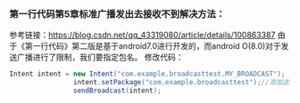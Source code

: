 ### 第一行代码第5章标准广播发出去接收不到解决方法：
参考链接：https://blog.csdn.net/qq_43319080/article/details/100863387
由于《第一行代码》第二版是基于android7.0进行开发的，而android O(8.0)对于发送广播进行了限制，我们要指定包名。
修改代码：
```java
Intent intent = new Intent("com.example.broadcasttest.MY_BROADCAST");
                intent.setPackage("com.example.broadcasttest");//添加这一行代码
                sendBroadcast(intent);
```
